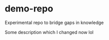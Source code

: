 # demo-repo
Experimental repo to bridge gaps in knowledge 

Some description which I changed now lol
